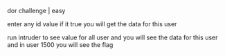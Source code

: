 dor challenge | easy

enter any id value if it true you will get the data for this user

run intruder to see value for all user and you will see the data for this user and in user 1500 you will see the flag
